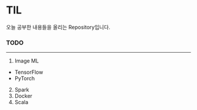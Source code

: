 # TIL

오늘 공부한 내용들을 올리는 Repository입니다.

### TODO
---
1. Image ML
  - TensorFlow
  - PyTorch
2. Spark
3. Docker
4. Scala
